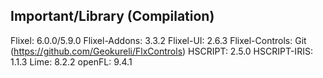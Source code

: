 
## Important/Library (Compilation)
Flixel: 6.0.0/5.9.0
Flixel-Addons: 3.3.2
Flixel-UI: 2.6.3
Flixel-Controls: Git (https://github.com/Geokureli/FlxControls)
HSCRIPT: 2.5.0
HSCRIPT-IRIS: 1.1.3
Lime: 8.2.2
openFL: 9.4.1
 
